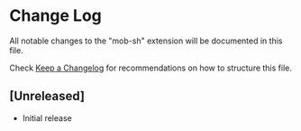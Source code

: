 # Change Log

All notable changes to the "mob-sh" extension will be documented in this file.

Check [Keep a Changelog](http://keepachangelog.com/) for recommendations on how to structure this file.

## [Unreleased]

- Initial release